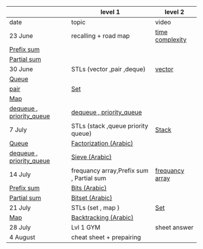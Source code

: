 |                                                                                                                              | level 1                                                                                                                      | level 2                                                                                                     |
| ---------------------------------------------------------------------------------------------------------------------------- | ---------------------------------------------------------------------------------------------------------------------------- | ----------------------------------------------------------------------------------------------------------- |
| date                                                                                                                         | topic                                                                                                                        | video                                                                                                       | sheets | topic | video | sheets |
| 23 June                                                                                                                      | recalling + road map                                                                                                         | [time complexity](https://youtu.be/sHhVsGQz9MI)                                                             | [sheet 2](https://vjudge.net/contest/558712) | recalling + road map | [frequancy array](https://youtu.be/kQGTjql8WjI) | [sheet 2](https://vjudge.net/contest/558709) |
| [Prefix sum](https://youtu.be/fQwD4-FxQBU)                                                                                   |
| [Partial sum](https://youtu.be/vF78qRAAyx4)                                                                                  |
| 30 June                                                                                                                      | STLs (vector ,pair ,deque)                                                                                                   | [vector](https://youtube.com/playlist?list=PL81qOWDLdEtTDRSJ-x9Lr-gUok6qJ85sq)                              | [sheet 3](https://vjudge.net/contest/563626) | STLs (set ,stack ,queue ,vector ,pair ==> map ,priority queue) | [Stack](https://www.youtube.com/watch?v=cBmy4x0G0G8) | [sheet 3](https://vjudge.net/contest/563632) |
| [Queue](https://www.youtube.com/watch?v=Z0nYHbhqwgU)                                                                         |
| [pair](https://youtu.be/ucQnEO0MSSs)                                                                                         | [Set](https://www.youtube.com/watch?v=u9MlGkEwf_4&feature=youtu.be&list=PLYknlDiw2kSwdDhTSDoX7ZoVEle8nbZdk)                  |
| [Map](https://www.youtube.com/watch?v=6Lf9llfyHjE&feature=youtu.be&list=PLYknlDiw2kSwdDhTSDoX7ZoVEle8nbZdk)                  |
| [dequeue , priority_queue](https://www.youtube.com/watch?v=kY2_AMqs-Qo&list=PLIFVa-hDlNlcRtB5-zdzRrOkCy64dNKW6&index=7&t=0s) | [dequeue , priority_queue](https://www.youtube.com/watch?v=kY2_AMqs-Qo&list=PLIFVa-hDlNlcRtB5-zdzRrOkCy64dNKW6&index=7&t=0s) |
| 7 July                                                                                                                       | STLs (stack ,queue priority queue)                                                                                           | [Stack](https://www.youtube.com/watch?v=cBmy4x0G0G8)                                                        | [sheet 4](https://vjudge.net/contest/563627) | Number theory | [Primes (Arabic)](https://www.youtube.com/watch?v=VZBfW08ECgA) | [sheet 4](https://vjudge.net/contest/563635) |
| [Queue](https://www.youtube.com/watch?v=Z0nYHbhqwgU)                                                                         | [Factorization (Arabic)](https://www.youtube.com/watch?v=-5ApOQDhBtU)                                                        |
| [dequeue , priority_queue](https://www.youtube.com/watch?v=kY2_AMqs-Qo&list=PLIFVa-hDlNlcRtB5-zdzRrOkCy64dNKW6&index=7&t=0s) | [Sieve (Arabic)](https://www.youtube.com/watch?v=xUk2SggGDRc)                                                                |
| 14 July                                                                                                                      | frequancy array,Prefix sum , Partial sum                                                                                     | [frequancy array](https://youtu.be/kQGTjql8WjI)                                                             | [sheet 5](https://vjudge.net/contest/563628) | Bitmasks | [Bitwise Operations](https://www.youtube.com/watch?v=sK0uVbs_J6Y) | [sheet 5](https://vjudge.net/contest/563636) |
| [Prefix sum](https://youtu.be/fQwD4-FxQBU)                                                                                   | [Bits (Arabic)](https://www.youtube.com/watch?v=ldwGf-iVsdU)                                                                 |
| [Partial sum](https://youtu.be/vF78qRAAyx4)                                                                                  | [Bitset (Arabic)](https://www.youtube.com/watch?v=mTtlfH9AqNU)                                                               |
| 21 July                                                                                                                      | STLs (set , map )                                                                                                            | [Set](https://www.youtube.com/watch?v=u9MlGkEwf_4&feature=youtu.be&list=PLYknlDiw2kSwdDhTSDoX7ZoVEle8nbZdk) |  | Recursion (Backtracking) | [Recursion (Arabic)](https://youtu.be/hyk46UmJPS4) |  |
| [Map](https://www.youtube.com/watch?v=6Lf9llfyHjE&feature=youtu.be&list=PLYknlDiw2kSwdDhTSDoX7ZoVEle8nbZdk)                  | [Backtracking (Arabic)](https://www.youtube.com/watch?v=hLXVhRzqq18)                                                         |
| 28 July                                                                                                                      | Lvl 1 GYM                                                                                                                    | sheet answer                                                                                                |  | Lvl 2 GYM | sheet answer |  |
| 4 August                                                                                                                     | cheat sheet + prepairing                                                                                                     |
